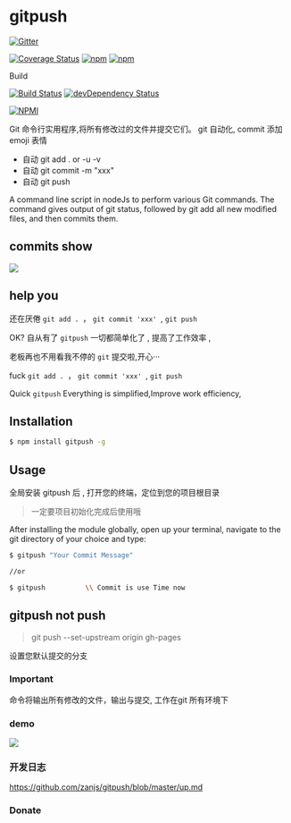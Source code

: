# gitpush




[![Gitter](https://badges.gitter.im/zanjs/gitpush.svg)](https://gitter.im/zanjs/gitpush?utm_source=badge&utm_medium=badge&utm_campaign=pr-badge)

[![Coverage Status](https://coveralls.io/repos/github/zanjs/gitpush/badge.svg?branch=master)](https://coveralls.io/github/zanjs/gitpush?branch=master) 
[![npm](https://img.shields.io/npm/dm/gitpush.svg?maxAge=2592000)](https://www.npmjs.com/package/gitpush) 
[![npm](https://img.shields.io/npm/v/gitpush.svg?maxAge=3600)](https://www.npmjs.com/package/gitpush)

Build

[![Build Status](https://travis-ci.org/zanjs/gitpush.svg?branch=master)](https://travis-ci.org/zanjs/gitpush.js/) 
[![devDependency Status][david-dev-image]][david-dev-url]


[![NPMI][nodei-image]][nodei-url]


[david-dev-url]: https://david-dm.org/zanjs/gitpush#info=devDependencies
[david-dev-image]: https://david-dm.org/zanjs/gitpush/dev-status.svg
[nodei-image]: https://nodei.co/npm/gitpush.png?downloads=true&downloadRank=true&stars=true
[nodei-url]: https://www.npmjs.com/package/gitpush



Git 命令行实用程序,将所有修改过的文件并提交它们。 git 自动化, commit 添加 emoji 表情

- 自动 git add . or -u -v
- 自动 git commit -m "xxx"
- 自动 git push  

A command line script in nodeJs to perform various Git commands. 
The command gives output of git status, 
followed by git add all new modified files, and then commits them.


## commits show

![](./images/commit-show.png)



## help you

还在厌倦 `git add . `， `git commit 'xxx' `, `git push` 

OK? 自从有了 `gitpush` 一切都简单化了 , 提高了工作效率 , 

老板再也不用看我不停的 `git` 提交啦,开心···



fuck  `git add . `， `git commit 'xxx' `, `git push` 

Quick `gitpush` Everything is simplified,Improve work efficiency,


## Installation

```sh
$ npm install gitpush -g
```

## Usage
全局安装 gitpush 后 , 打开您的终端，定位到您的项目根目录

>一定要项目初始化完成后使用哦


After installing the module globally, 
open up your terminal, navigate to the git directory of your choice and type:
```sh
$ gitpush "Your Commit Message"

//or

$ gitpush          \\ Commit is use Time now
```


## gitpush not push

>git push --set-upstream origin gh-pages

设置您默认提交的分支


### Important

命令将输出所有修改的文件，输出与提交, 工作在git 所有环境下

### demo 

![](./images/gitpush2.gif)


### 开发日志

https://github.com/zanjs/gitpush/blob/master/up.md

### Donate


[version]: https://img.shields.io/npm/v/gitpush.svg
[travis]:https://travis-ci.org/zanjs/gitpush
[travis-img]:https://travis-ci.org/zanjs/gitpush.svg?branch=master